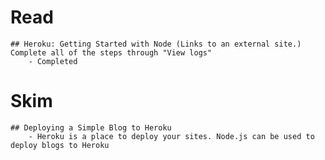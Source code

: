 # Read
    ## Heroku: Getting Started with Node (Links to an external site.)
    Complete all of the steps through "View logs"
        - Completed

# Skim
    ## Deploying a Simple Blog to Heroku
        - Heroku is a place to deploy your sites. Node.js can be used to deploy blogs to Heroku